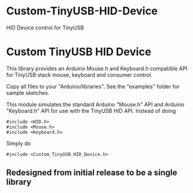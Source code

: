 # Custom-TinyUSB-HID-Device
HID Device control for TinyUSB

# Custom TinyUSB HID Device

This library provides an Arduino Mouse.h and Keyboard.h compatible API for TinyUSB stack mouse, keyboard and consumer control.

Copy all files to your "Arduino/libraries". See the "examples" folder for sample sketches.

This module simulates the standard Arduino "Mouse.h" API and Arduino "Keyboard.h" API for use with the TinyUSB HID API. Instead of doing

    #include <HID.h>
    #include <Mouse.h>
    #include <Keyboard.h>

Simply do

    #include <Custom_TinyUSB_HID_Device.h>

## Redesigned from initial release to be a single library
 

